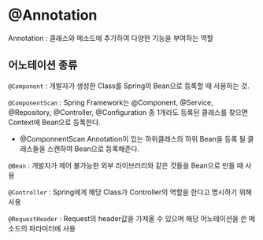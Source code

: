 # @Annotation

Annotation : 클래스와 메소드에 추가하여 다양한 기능을 부여하는 역할



## 어노테이션 종류

`@Component` : 개발자가 생성한 Class를 Spring의 Bean으로 등록할 때 사용하는 것.

`@ComponentScan` : Spring Framework는 @Component, @Service, @Repository, @Controller, @Configuration 중 1개라도 등록된 클래스를 찾으면 Context에 Bean으로 등록한다.

- @ComponnentScan Annotation이 있는 하위클래스의 하위 Bean을 등록 될 클래스들을 스캔하여 Bean으로 등록해준다.

`@Bean` : 개발자가 제어 불가능한 외부 라이브러리와 같은 것들을 Bean으로 만들 때 사용

`@Controller` : Spring에게 해당 Class가 Controller의 역할을 한다고 명시하기 위해 사용 

`@RequestHeader` : Request의 header값을 가져올 수 있으며 해당 어노테이션을 쓴 메소드의 파라미터에 사용